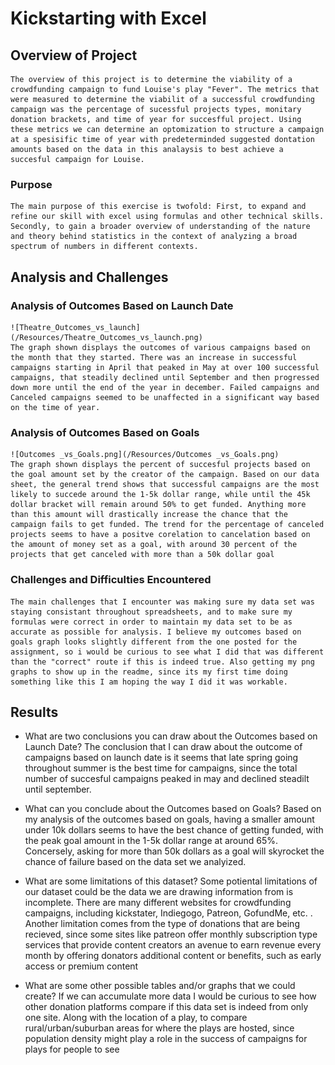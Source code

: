 # Kickstarting with Excel

## Overview of Project
    The overview of this project is to determine the viability of a crowdfunding campaign to fund Louise's play "Fever". The metrics that were measured to determine the viabilit of a successful crowdfunding campaign was the percentage of sucessful projects types, monitary donation brackets, and time of year for succesfful project. Using these metrics we can determine an optomization to structure a campaign at a spesisific time of year with predeterminded suggested dontation amounts based on the data in this analaysis to best achieve a succesful campaign for Louise.

### Purpose
    The main purpose of this exercise is twofold: First, to expand and refine our skill with excel using formulas and other technical skills. Secondly, to gain a broader overview of understanding of the nature and theory behind statistics in the context of analyzing a broad spectrum of numbers in different contexts.
## Analysis and Challenges

### Analysis of Outcomes Based on Launch Date
    ![Theatre_Outcomes_vs_launch](/Resources/Theatre_Outcomes_vs_launch.png)
    The graph shown displays the outcomes of various campaigns based on the month that they started. There was an increase in successful campaigns starting in April that peaked in May at over 100 successful campaigns, that steadily declined until September and then progressed down more until the end of the year in december. Failed campaigns and Canceled campaigns seemed to be unaffected in a significant way based on the time of year.
### Analysis of Outcomes Based on Goals
    ![Outcomes _vs_Goals.png](/Resources/Outcomes _vs_Goals.png)
    The graph shown displays the percent of succesful projects based on the goal amount set by the creator of the campaign. Based on our data sheet, the general trend shows that successful campaigns are the most likely to succede around the 1-5k dollar range, while until the 45k dollar bracket will remain around 50% to get funded. Anything more than this amount will drastically increase the chance that the campaign fails to get funded. The trend for the percentage of canceled projects seems to have a positve corelation to cancelation based on the amount of money set as a goal, with around 30 percent of the projects that get canceled with more than a 50k dollar goal
### Challenges and Difficulties Encountered
    The main challenges that I encounter was making sure my data set was staying consistant throughout spreadsheets, and to make sure my formulas were correct in order to maintain my data set to be as accurate as possible for analysis. I believe my outcomes based on goals graph looks slightly different from the one posted for the assignment, so i would be curious to see what I did that was different than the "correct" route if this is indeed true. Also getting my png graphs to show up in the readme, since its my first time doing something like this I am hoping the way I did it was workable.

## Results

- What are two conclusions you can draw about the Outcomes based on Launch Date?
    The conclusion that I can draw about the outcome of campaigns based on launch date is it seems that late spring going throughout summer is the best time for campaigns, since the total number of succesful campaigns peaked in may and declined steadilt until september. 

- What can you conclude about the Outcomes based on Goals?
    Based on my analysis of the outcomes based on goals, having a smaller amount under 10k dollars seems to have the best chance of getting funded, with the peak goal amount in the 1-5k dollar range at around 65%. Concersely, asking for more than 50k dollars as a goal will skyrocket the chance of failure based on the data set we analyized.

- What are some limitations of this dataset?
    Some potiental limitations of our dataset could be the data we are drawing information from is incomplete. There are many different websites for crowdfunding campaigns, including kickstater, Indiegogo, Patreon, GofundMe, etc. . Another limitation comes from the type of donations that are being recieved, since some sites like patreon offer monthly subscription type services that provide content creators an avenue to earn revenue every month by offering donators additional content or benefits, such as early access or premium content
    
- What are some other possible tables and/or graphs that we could create?
    If we can accumulate more data I would be curious to see how other donation platforms compare if this data set is indeed from only one site. Along with the location of a play, to compare rural/urban/suburban areas for where the plays are hosted, since population density might play a role in the success of campaigns for plays for people to see

